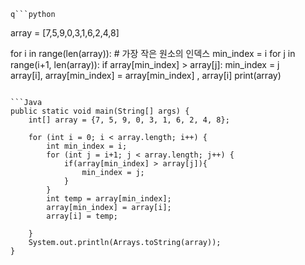 	q```python
array = [7,5,9,0,3,1,6,2,4,8]

for i in range(len(array)):
    # 가장 작은 원소의 인덱스
    min_index = i
    for j in range(i+1, len(array)):
        if array[min_index] > array[j]:
            min_index = j   
    array[i], array[min_index] =  array[min_index] , array[i]
print(array)
```

```Java
public static void main(String[] args) {  
    int[] array = {7, 5, 9, 0, 3, 1, 6, 2, 4, 8};  
  
    for (int i = 0; i < array.length; i++) {  
        int min_index = i;  
        for (int j = i+1; j < array.length; j++) {  
            if(array[min_index] > array[j]){  
                min_index = j;  
            }  
        }  
        int temp = array[min_index];  
        array[min_index] = array[i];  
        array[i] = temp;  
  
    }  
    System.out.println(Arrays.toString(array));  
}
```
